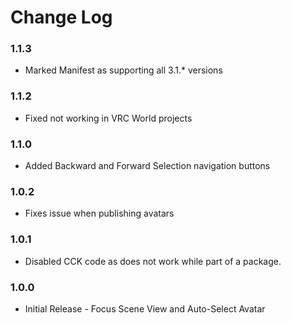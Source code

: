 # Change Log

### 1.1.3
* Marked Manifest as supporting all 3.1.* versions

### 1.1.2
* Fixed not working in VRC World projects

### 1.1.0
* Added Backward and Forward Selection navigation buttons

### 1.0.2
* Fixes issue when publishing avatars

### 1.0.1
* Disabled CCK code as does not work while part of a package.

### 1.0.0

* Initial Release - Focus Scene View and Auto-Select Avatar